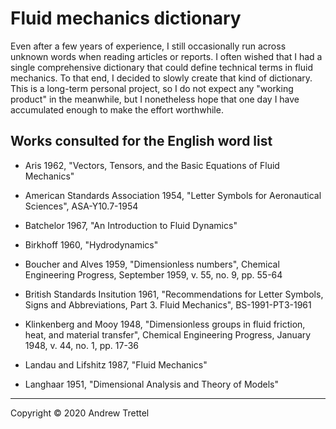 Fluid mechanics dictionary
==========================

Even after a few years of experience, I still occasionally run across unknown
words when reading articles or reports.  I often wished that I had a single
comprehensive dictionary that could define technical terms in fluid mechanics.
To that end, I decided to slowly create that kind of dictionary.  This is a
long-term personal project, so I do not expect any "working product" in the
meanwhile, but I nonetheless hope that one day I have accumulated enough to
make the effort worthwhile.


Works consulted for the English word list
-----------------------------------------

- Aris 1962, "Vectors, Tensors, and the Basic Equations of Fluid Mechanics"

- American Standards Association 1954, "Letter Symbols for Aeronautical
  Sciences", ASA-Y10.7-1954

- Batchelor 1967, "An Introduction to Fluid Dynamics"

- Birkhoff 1960, "Hydrodynamics"

- Boucher and Alves 1959, "Dimensionless numbers", Chemical Engineering
  Progress, September 1959, v. 55, no. 9, pp. 55-64

- British Standards Insitution 1961, "Recommendations for Letter Symbols, Signs
  and Abbreviations, Part 3. Fluid Mechanics", BS-1991-PT3-1961

- Klinkenberg and Mooy 1948, "Dimensionless groups in fluid friction, heat, and
  material transfer", Chemical Engineering Progress, January 1948, v. 44, no.
  1, pp. 17-36

- Landau and Lifshitz 1987, "Fluid Mechanics"

- Langhaar 1951, "Dimensional Analysis and Theory of Models"

-------------------------------------------------------------------------------

Copyright © 2020 Andrew Trettel
